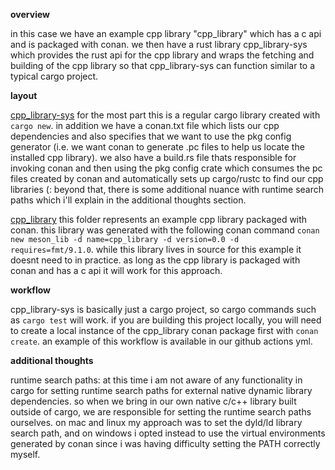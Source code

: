 **overview**

in this case we have an example cpp library "cpp_library" which has a c api and is packaged with conan. we then have a rust library cpp_library-sys which provides the rust api for the cpp library and wraps the fetching and building of the cpp library so that cpp_library-sys can function similar to a typical cargo project. 

**layout**

[cpp_library-sys](cpp_library-sys) for the most part this is a regular cargo library created with `cargo new`. in addition we have a conan.txt file which lists our cpp dependencies and also specifies that we want to use the pkg config generator (i.e. we want conan to generate .pc files to help us locate the installed cpp library). we also have a build.rs file thats responsible for invoking conan and then using the pkg config crate which consumes the pc files created by conan and automatically sets up cargo/rustc to find our cpp libraries (: beyond that, there is some additional nuance with runtime search paths which i'll explain in the additional thoughts section. 

[cpp_library](cpp_library-sys/cpp_library) this folder represents an example cpp library packaged with conan. this library was generated with the following conan command `conan new meson_lib -d name=cpp_library -d version=0.0 -d requires=fmt/9.1.0`. while this library lives in source for this example it doesnt need to in practice. as long as the cpp library is packaged with conan and has a c api it will work for this approach. 

**workflow**

cpp_library-sys is basically just a cargo project, so cargo commands such as `cargo test` will work. if you are building this project locally, you will need to create a local instance of the cpp_library conan package first with `conan create`. an example of this workflow is available in our github actions yml.

**additional thoughts**

runtime search paths: at this time i am not aware of any functionality in cargo for setting runtime search paths for external native dynamic library dependencies. so when we bring in our own native c/c++ library built outside of cargo, we are responsible for setting the runtime search paths ourselves. on mac and linux my approach was to set the dyld/ld library search path, and on windows i opted instead to use the virtual environments generated by conan since i was having difficulty setting the PATH correctly myself. 

